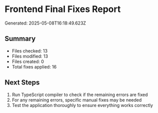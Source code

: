 # Frontend Final Fixes Report

Generated: 2025-05-08T16:18:49.623Z

## Summary

- Files checked: 13
- Files modified: 13
- Files created: 0
- Total fixes applied: 16

## Next Steps

1. Run TypeScript compiler to check if the remaining errors are fixed
2. For any remaining errors, specific manual fixes may be needed
3. Test the application thoroughly to ensure everything works correctly
